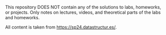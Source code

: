 This repository DOES NOT contain any of the solutions to labs, homeworks, or projects. Only notes on lectures, videos, and theoretical parts of the labs and homeworks. 

All content is taken from https://sp24.datastructur.es/. 
